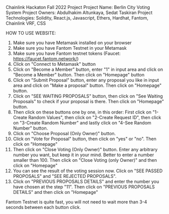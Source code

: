 Chainlink Hackaton Fall 2022 Project
Project Name: Berlin City Voting System
Project Owners: Abdulhakim Altunkaya, Sedat Taskiran
Project Technologies: Solidity, React.js, Javascript, Ethers, Hardhat, Fantom, Chainlink VRF, CSS

HOW TO USE WEBSITE:
1) Make sure you have Metamask installed on your browser
2) Make sure you have Fantom Testnet in your Metamask
3) Make sure you have Fantom testnet tokens (Faucet: https://faucet.fantom.network/)
4) Click on "Connect to Metamask" button
5) Click on "Become a Member" button, enter "1" in input area and click on "Become a Member" button. Then click on "Homepage" button
6) Click on "Submit Proposal" button, enter any proposal you like in input area and click on "Make a proposal" button. 
Then click on "Homepage" button.
7) Click on "SEE WAITING PROPOSALS" button, then click on "See Waiting Proposals" to check if your proposal is there. 
Then click on "Homepage" button.
8) Then click on these buttons one by one, in this order: First click on "1-Create Random Values",
then click on "2-Create Request ID", then click on "3-Create Random Number" and lastly click on 
"4-See Random Number" button.
9) Click on "Choose Proposal (Only Owner)" button.
10) Click on "Vote for Proposal" button, then click on "yes" or "no". Then click on "Homepage"
11) Then click on "Close Voting (Only Owner)" button. Enter any arbitrary number you want, but keep it in your mind. Better to enter a number smaller than 100. Then click on "Close Voting (only Owner)" and then click on "Homepage"
12) You can see the result of the voting session now. Click on  "SEE PASSED PROPOSALS" and "SEE REJECTED PROPOSALS".
13) Click on "PREVIOUS PROPOSALS DETAILS" and enter the number you have chosen at the step "11". Then click on "PREVIOUS PROPOSALS DETAILS" and then click on "Homepage"

Fantom Testnet is quite fast, you will not need to wait more than 3-4 seconds between each button click. 